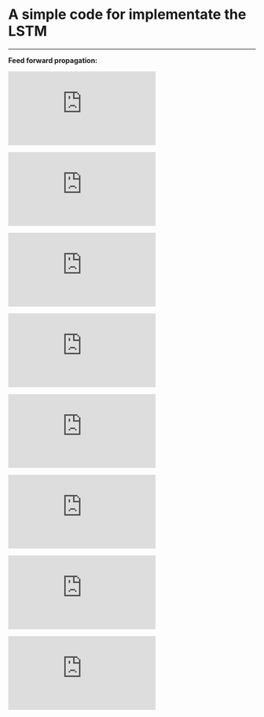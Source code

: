 ﻿# A simple code for implementate the LSTM

---

**Feed forward propagation:**

![equation](http://latex.codecogs.com/gif.latex?%5Csigma%20%5Cleft%20%28%20x%20%5Cright%20%29%3D%20%5Cleft%20%28%201&plus;e%5E%7B-x%7D%20%5Cright%20%29%5E%7B-1%7D)

![equation](http://latex.codecogs.com/gif.latex?%5Cphi%5Cleft%20%28%20x%20%5Cright%20%29%3D%20%5Cfrac%7Be%5E%7Bx%7D-e%5E%7B-x%7D%7D%7Be%5E%7Bx%7D&plus;e%5E%7B-x%7D%7D)

![equation](http://latex.codecogs.com/gif.latex?i_%7Bt%7D%3D%20%5Csigma%20%5Cleft%20%28W_%7Bxi%7Dx_%7Bt%7D&plus;W_%7Bhi%7Dh_%7Bt-1%7D&plus;b_%7Bi%7D%5Cright%20%29)

![equation](http://latex.codecogs.com/gif.latex?f_%7Bt%7D%3D%20%5Csigma%20%5Cleft%20%28W_%7Bxf%7Dx_%7Bt%7D&plus;W_%7Bhf%7Dh_%7Bt-1%7D&plus;b_%7Bf%7D%5Cright%20%29)

![equation](http://latex.codecogs.com/gif.latex?o_%7Bt%7D%3D%20%5Csigma%20%5Cleft%20%28W_%7Bxo%7Dx_%7Bt%7D&plus;W_%7Bho%7Dh_%7Bt-1%7D&plus;b_%7Bo%7D%5Cright%20%29)

![equation](http://latex.codecogs.com/gif.latex?g_%7Bt%7D%3D%20%5Cphi%20%5Cleft%20%28W_%7Bxg%7Dx_%7Bt%7D&plus;W_%7Bhg%7Dh_%7Bt-1%7D&plus;b_%7Bg%7D%5Cright%20%29)

![equation](http://latex.codecogs.com/gif.latex?c_%7Bt%7D%20%3D%20f_%7Bt%7D%20%5Codot%20c_%7Bt-1%7D&plus;i_%7Bt%7D%20%5Codot%20g_%7Bt%7D)

![equation](http://latex.codecogs.com/gif.latex?h_%7Bt%7D%20%3D%20o_%7Bt%7D%20%5Codot%20%5Cphi%5Cleft%20%28c_%7Bt%7D%5Cright%20%29)
